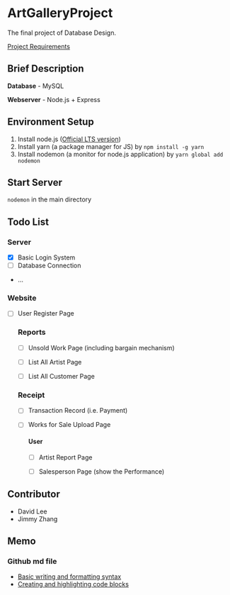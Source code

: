 # ArtGalleryProject
The final project of Database Design.

[Project Requirements](https://goo.gl/DRpx3R)

## Brief Description

 **Database** - MySQL
 
 **Webserver** - Node.js + Express



## Environment Setup
1. Install node.js ([Official LTS version](https://nodejs.org/en/download/))
2. Install yarn (a package manager for JS) by ` npm install -g yarn `
3. Install nodemon (a monitor for node.js application) by `yarn global add nodemon`

## Start Server
`nodemon` in the main directory

## Todo List
### Server
- [X] Basic Login System
- [ ] Database Connection
- ...

### Website

- [ ] User Register Page

	### Reports
	- [ ] Unsold Work Page (including bargain mechanism)
	- [ ] List All Artist Page
	- [ ] List All Customer Page


	### Receipt

	- [ ] Transaction Record (i.e. Payment)
	- [ ] Works for Sale Upload Page
	
		#### User 
		- [ ] Artist Report Page
		- [ ] Salesperson Page (show the Performance)
	


## Contributor
* David Lee
* Jimmy Zhang

## Memo
### Github md file
* [Basic writing and formatting syntax](https://help.github.com/articles/basic-writing-and-formatting-syntax/)
* [Creating and highlighting code blocks](https://help.github.com/articles/creating-and-highlighting-code-blocks/)
